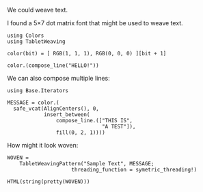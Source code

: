 We could weave text.

I found a 5×7 dot matrix font that might be used to weave text.

```@example 1
using Colors
using TabletWeaving

color(bit) = [ RGB(1, 1, 1), RGB(0, 0, 0) ][bit + 1]

color.(compose_line("HELLO!"))
```

We can also compose multiple lines:

```@example 1
using Base.Iterators

MESSAGE = color.(
  safe_vcat(AlignCenters(), 0,
            insert_between(
                compose_line.(["THIS IS",
                               "A TEST"]),
                fill(0, 2, 1))))
```

How might it look woven:

```@example 1
WOVEN = 
    TabletWeavingPattern("Sample Text", MESSAGE;
                   	 threading_function = symetric_threading!)

HTML(string(pretty(WOVEN)))
```

